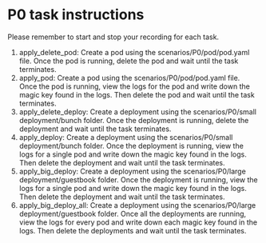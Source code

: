 # P0 task instructions

Please remember to start and stop your recording for each task.

1. apply_delete_pod: Create a pod using the scenarios/P0/pod/pod.yaml file. Once the pod is running, delete the pod and wait until the task terminates.
2. apply_pod: Create a pod using the scenarios/P0/pod/pod.yaml file. Once the pod is running, view the logs for the pod and write down the magic key found in the logs. Then delete the pod and wait until the task terminates.
3. apply_delete_deploy: Create a deployment using the scenarios/P0/small deployment/bunch folder. Once the deployment is running, delete the deployment and wait until the task terminates.
4. apply_deploy: Create a deployment using the scenarios/P0/small deployment/bunch folder. Once the deployment is running, view the logs for a single pod and write down the magic key found in the logs. Then delete the deployment and wait until the task terminates.
5. apply_big_deploy: Create a deployment using the scenarios/P0/large deployment/guestbook folder. Once the deployment is running, view the logs for a single pod and write down the magic key found in the logs. Then delete the deployment and wait until the task terminates.
6. apply_big_deploy_all: Create a deployment using the scenarios/P0/large deployment/guestbook folder. Once all the deployments are running, view the logs for every pod and write down each magic key found in the logs. Then delete the deployments and wait until the task terminates.
